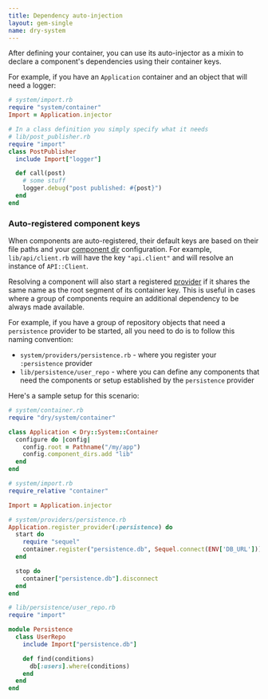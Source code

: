 ```yaml
---
title: Dependency auto-injection
layout: gem-single
name: dry-system
---
```


After defining your container, you can use its auto-injector as a mixin to declare a component's dependencies using their container keys.

For example, if you have an `Application` container and an object that will need a logger:

``` ruby
# system/import.rb
require "system/container"
Import = Application.injector

# In a class definition you simply specify what it needs
# lib/post_publisher.rb
require "import"
class PostPublisher
  include Import["logger"]

  def call(post)
    # some stuff
    logger.debug("post published: #{post}")
  end
end
```

### Auto-registered component keys

When components are auto-registered, their default keys are based on their file paths and your [component dir](/gems/dry-system/component-dirs) configuration. For example, `lib/api/client.rb` will have the key `"api.client"` and will resolve an instance of `API::Client`.

Resolving a component will also start a registered [provider](/gems/dry-system/providers) if it shares the same name as the root segment of its container key. This is useful in cases where a group of components require an additional dependency to be always made available.

For example, if you have a group of repository objects that need a `persistence` provider to be started, all you need to do is to follow this naming convention:

- `system/providers/persistence.rb` - where you register your `:persistence` provider
- `lib/persistence/user_repo` - where you can define any components that need the components or setup established by the `persistence` provider

Here's a sample setup for this scenario:

``` ruby
# system/container.rb
require "dry/system/container"

class Application < Dry::System::Container
  configure do |config|
    config.root = Pathname("/my/app")
    config.component_dirs.add "lib"
  end
end

# system/import.rb
require_relative "container"

Import = Application.injector

# system/providers/persistence.rb
Application.register_provider(:persistence) do
  start do
    require "sequel"
    container.register("persistence.db", Sequel.connect(ENV['DB_URL']))
  end

  stop do
    container["persistence.db"].disconnect
  end
end

# lib/persistence/user_repo.rb
require "import"

module Persistence
  class UserRepo
    include Import["persistence.db"]

    def find(conditions)
      db[:users].where(conditions)
    end
  end
end
```
